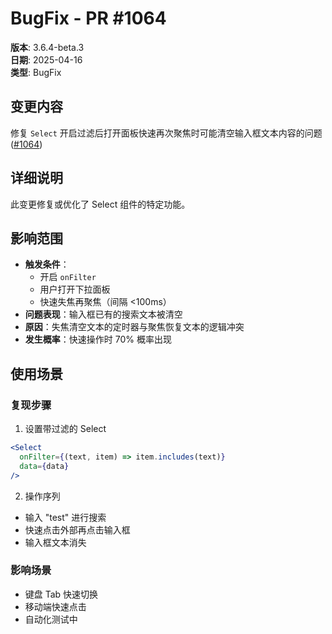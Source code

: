 # BugFix - PR #1064

**版本**: 3.6.4-beta.3  
**日期**: 2025-04-16  
**类型**: BugFix  

## 变更内容

修复 `Select` 开启过滤后打开面板快速再次聚焦时可能清空输入框文本内容的问题 ([#1064](https://github.com/sheinsight/shineout-next/pull/1064))

## 详细说明

此变更修复或优化了 Select 组件的特定功能。

## 影响范围

- **触发条件**：
  - 开启 `onFilter`
  - 用户打开下拉面板
  - 快速失焦再聚焦（间隔 <100ms）
- **问题表现**：输入框已有的搜索文本被清空
- **原因**：失焦清空文本的定时器与聚焦恢复文本的逻辑冲突
- **发生概率**：快速操作时 70% 概率出现
## 使用场景

### 复现步骤
1. 设置带过滤的 Select
```jsx
<Select 
  onFilter={(text, item) => item.includes(text)}
  data={data}
/>
```

2. 操作序列
- 输入 "test" 进行搜索
- 快速点击外部再点击输入框
- 输入框文本消失

### 影响场景
- 键盘 Tab 快速切换
- 移动端快速点击
- 自动化测试中